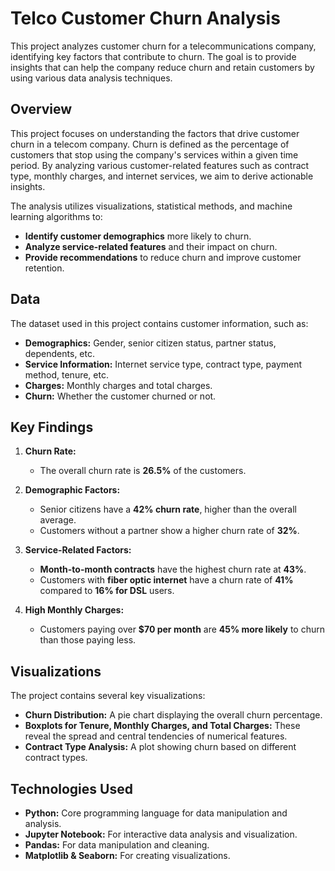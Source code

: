# **Telco Customer Churn Analysis**

This project analyzes customer churn for a telecommunications company, identifying key factors that contribute to churn. The goal is to provide insights that can help the company reduce churn and retain customers by using various data analysis techniques.

## **Overview**
This project focuses on understanding the factors that drive customer churn in a telecom company. Churn is defined as the percentage of customers that stop using the company's services within a given time period. By analyzing various customer-related features such as contract type, monthly charges, and internet services, we aim to derive actionable insights.

The analysis utilizes visualizations, statistical methods, and machine learning algorithms to:
- **Identify customer demographics** more likely to churn.
- **Analyze service-related features** and their impact on churn.
- **Provide recommendations** to reduce churn and improve customer retention.


## **Data**
The dataset used in this project contains customer information, such as:
- **Demographics:** Gender, senior citizen status, partner status, dependents, etc.
- **Service Information:** Internet service type, contract type, payment method, tenure, etc.
- **Charges:** Monthly charges and total charges.
- **Churn:** Whether the customer churned or not.


## **Key Findings**

1. **Churn Rate:**
   - The overall churn rate is **26.5%** of the customers.

2. **Demographic Factors:**
   - Senior citizens have a **42% churn rate**, higher than the overall average.
   - Customers without a partner show a higher churn rate of **32%**.

3. **Service-Related Factors:**
   - **Month-to-month contracts** have the highest churn rate at **43%**.
   - Customers with **fiber optic internet** have a churn rate of **41%** compared to **16% for DSL** users.

4. **High Monthly Charges:**
   - Customers paying over **\$70 per month** are **45% more likely** to churn than those paying less.


## **Visualizations**
The project contains several key visualizations:
- **Churn Distribution:** A pie chart displaying the overall churn percentage.
- **Boxplots for Tenure, Monthly Charges, and Total Charges:** These reveal the spread and central tendencies of numerical features.
- **Contract Type Analysis:** A plot showing churn based on different contract types.


## **Technologies Used**
- **Python:** Core programming language for data manipulation and analysis.
- **Jupyter Notebook:** For interactive data analysis and visualization.
- **Pandas:** For data manipulation and cleaning.
- **Matplotlib & Seaborn:** For creating visualizations.


